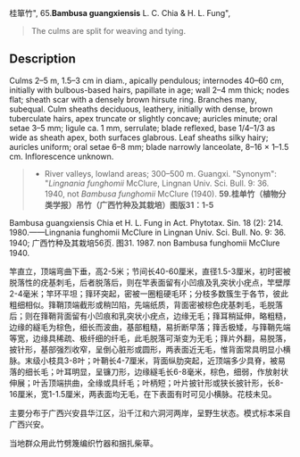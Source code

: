 桂箪竹",
65.**Bambusa guangxiensis** L. C. Chia & H. L. Fung",

> The culms are split for weaving and tying.

## Description
Culms 2–5 m, 1.5–3 cm in diam., apically pendulous; internodes 40–60 cm, initially with bulbous-based hairs, papillate in age; wall 2–4 mm thick; nodes flat; sheath scar with a densely brown hirsute ring. Branches many, subequal. Culm sheaths deciduous, leathery, initially with dense, brown tuberculate hairs, apex truncate or slightly concave; auricles minute; oral setae 3–5 mm; ligule ca. 1 mm, serrulate; blade reflexed, base 1/4–1/3 as wide as sheath apex, both surfaces glabrous. Leaf sheaths silky hairy; auricles uniform; oral setae 6–8 mm; blade narrowly lanceolate, 8–16 × 1–1.5 cm. Inflorescence unknown.

> * River valleys, lowland areas; 300–500 m. Guangxi.
  "Synonym": "*Lingnania funghomii* McClure, Lingnan Univ. Sci. Bull. 9: 36. 1940, not *Bambusa funghomii* McClure (1940).
**59.桂单竹（植物分类学报）吊竹（广西竹种及其栽培）图版31：1-5**

Bambusa guangxiensis Chia et H. L. Fung in Act. Phytotax. Sin. 18 (2): 214. 1980.——Lingnania funghomii McClure in Lingnan Univ. Sci. Bull. No. 9: 36. 1940; 广西竹种及其栽培56页. 图31. 1987. non Bambusa funghomii McClure 1940.

竿直立，顶端弯曲下垂，高2-5米；节间长40-60厘米，直径1.5-3厘米，初时密被脱落性的疣基刺毛，后者脱落后，则在竿表面留有小凹痕及乳突状小疣点，竿壁厚2-4毫米；竿环平坦；箨环突起，密被一圈粗硬毛环；分枝多数簇生于各节，彼此粗细相似。箨鞘顶端截形或稍凹陷，先端纸质，背面密被棕色疣基刺毛，毛脱落后；则在箨鞘背面留有小凹痕和乳突状小疣点，边缘无毛；箨耳稍延伸，略粗糙，边缘的繸毛为棕色，细长而波曲，基部粗糙，易折断早落；箨舌极矮，与箨鞘先端等宽，边缘具稀疏、极纤细的纤毛，此毛脱落可渐变为无毛；箨片外翻，易脱落，披针形，基部强烈收窄，呈倒心脏形或圆形，两表面近无毛，惟背面常具明显小横脉。末级小枝具3-8叶；叶鞘长4-7厘米，背面纵肋突起，近顶端多少具脊，被易落的细长毛；叶耳明显，呈镰刀形，边缘繸毛长6-8毫米，棕色，细弱，作放射状伸展；叶舌顶端拱曲，全缘或具纤毛；叶柄短；叶片披针形或狭长披针形，长8-16厘米，宽1-1.5厘米，两表面均无毛，在下表面有时可见小横脉。花枝未见。

主要分布于广西兴安县华江区，沿千江和六洞河两岸，呈野生状态。模式标本采自广西兴安。

当地群众用此竹劈篾编织竹器和捆扎柴草。
